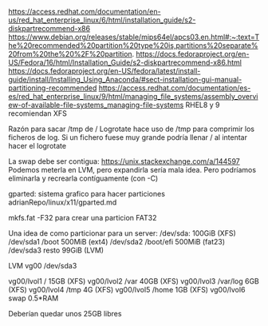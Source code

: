 https://access.redhat.com/documentation/en-us/red_hat_enterprise_linux/6/html/installation_guide/s2-diskpartrecommend-x86
https://www.debian.org/releases/stable/mips64el/apcs03.en.html#:~:text=The%20recommended%20partition%20type%20is,partitions%20separate%20from%20the%20%2F%20partition.
https://docs.fedoraproject.org/en-US/Fedora/16/html/Installation_Guide/s2-diskpartrecommend-x86.html
https://docs.fedoraproject.org/en-US/fedora/latest/install-guide/install/Installing_Using_Anaconda/#sect-installation-gui-manual-partitioning-recommended
https://access.redhat.com/documentation/es-es/red_hat_enterprise_linux/9/html/managing_file_systems/assembly_overview-of-available-file-systems_managing-file-systems
  RHEL8 y 9 recomiendan XFS

Razón para sacar /tmp de /
Logrotate hace uso de /tmp para comprimir los ficheros de log. Si un fichero fuese muy grande podría llenar / al intentar hacer el logrotate

La swap debe ser contigua: https://unix.stackexchange.com/a/144597
Podemos meterla en LVM, pero expandirla sería mala idea. Pero podríamos eliminarla y recrearla contíguamente (con -C)


gparted: sistema grafico para hacer particiones
adrianRepo/linux/x11/gparted.md


mkfs.fat -F32
  para crear una particion FAT32



Una idea de como particionar para un server:
/dev/sda: 100GiB (XFS)
/dev/sda1 /boot 500MiB (ext4)
/dev/sda2 /boot/efi 500MiB (fat23)
/dev/sda3 resto 99GiB (LVM)

LVM vg00 /dev/sda3

vg00/lvol1 / 15GB (XFS)
vg00/lvol2 /var 40GB (XFS)
vg00/lvol3 /var/log 6GB (XFS)
vg00/lvol4 /tmp 4G (XFS)
vg00/lvol5 /home 1GB (XFS)
vg00/lvol6 swap 0.5*RAM

Deberían quedar unos 25GB libres
